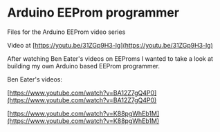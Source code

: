 # Arduino EEProm programmer

Files for the Arduino EEProm video series

Video at [https://youtu.be/31ZGp9H3-lg](https://youtu.be/31ZGp9H3-lg)

After watching Ben Eater's videos on EEProms I wanted to take a 
look at building my own Arduino based EEProm programmer.

Ben Eater's videos:

[https://www.youtube.com/watch?v=BA12Z7gQ4P0](https://www.youtube.com/watch?v=BA12Z7gQ4P0)

[https://www.youtube.com/watch?v=K88pgWhEb1M](https://www.youtube.com/watch?v=K88pgWhEb1M)


